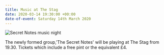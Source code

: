```yaml
---
title: Music at The Stag
date: 2020-03-14 19:30:00 +00:00
date-of-event: Saturday 14th March 2020
---
```


![Secret Notes music night](/uploads/Secret%20Notes%20music%20night1.jpg)

The newly formed group,'The Secret Notes' will be playing at The Stag from 19.30.  Tickets which include a free pint or the equivalent £4.
